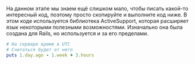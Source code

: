 
На данном этапе мы знаем ещё слишком мало, чтобы писать какой-то интересный код, поэтому просто скопируйте и выполните код ниже. В этом коде используется библиотека ActiveSupport, которая расширяет язык некоторыми полезными возможностями. Изначально она была создана для Rails, но используется и за его пределами.

```ruby
# На сервере время в UTC
# Считаться будет от него
puts 1.day.ago - 1.week + 3.hours
```
